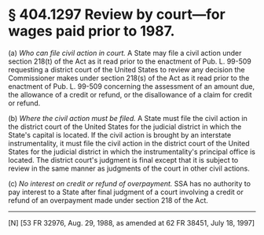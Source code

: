 # § 404.1297   Review by court—for wages paid prior to 1987.

(a) *Who can file civil action in court.* A State may file a civil action under section 218(t) of the Act as it read prior to the enactment of Pub. L. 99-509 requesting a district court of the United States to review any decision the Commissioner makes under section 218(s) of the Act as it read prior to the enactment of Pub. L. 99-509 concerning the assessment of an amount due, the allowance of a credit or refund, or the disallowance of a claim for credit or refund.


(b) *Where the civil action must be filed.* A State must file the civil action in the district court of the United States for the judicial district in which the State's capital is located. If the civil action is brought by an interstate instrumentality, it must file the civil action in the district court of the United States for the judicial district in which the instrumentality's principal office is located. The district court's judgment is final except that it is subject to review in the same manner as judgments of the court in other civil actions.


(c) *No interest on credit or refund of overpayment.* SSA has no authority to pay interest to a State after final judgment of a court involving a credit or refund of an overpayment made under section 218 of the Act.



---

[N] [53 FR 32976, Aug. 29, 1988, as amended at 62 FR 38451, July 18, 1997]





